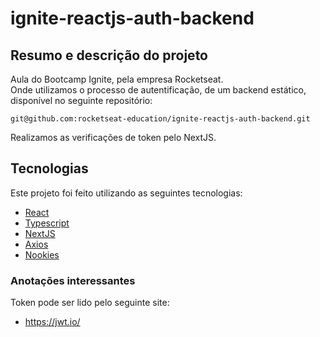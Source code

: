 # ignite-reactjs-auth-backend
## Resumo e descrição do projeto

Aula do Bootcamp Ignite, pela empresa Rocketseat.<br/>
Onde utilizamos o processo de autentificação, de um backend estático, disponível no seguinte repositório:
```term
git@github.com:rocketseat-education/ignite-reactjs-auth-backend.git
```
Realizamos as verificações de token pelo NextJS.
  


## Tecnologias

Este projeto foi feito utilizando as seguintes tecnologias:

- [React](https://reactjs.org/)
- [Typescript](https://www.typescriptlang.org/)
- [NextJS](https://nextjs.org/)
- [Axios](https://github.com/axios/axios)
- [Nookies](https://github.com/maticzav/nookies)
### Anotações interessantes
Token pode ser lido pelo seguinte site:
- https://jwt.io/